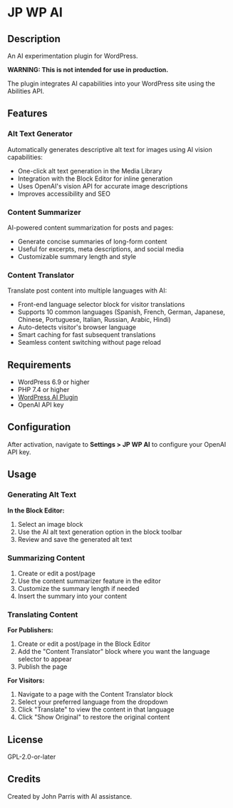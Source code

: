 # JP WP AI
## Description
An AI experimentation plugin for WordPress.

**WARNING: This is not intended for use in production.**

The plugin integrates AI capabilities into your WordPress site using the Abilities API.

## Features

### Alt Text Generator
Automatically generates descriptive alt text for images using AI vision capabilities:
- One-click alt text generation in the Media Library
- Integration with the Block Editor for inline generation
- Uses OpenAI's vision API for accurate image descriptions
- Improves accessibility and SEO

### Content Summarizer
AI-powered content summarization for posts and pages:
- Generate concise summaries of long-form content
- Useful for excerpts, meta descriptions, and social media
- Customizable summary length and style

### Content Translator
Translate post content into multiple languages with AI:
- Front-end language selector block for visitor translations
- Supports 10 common languages (Spanish, French, German, Japanese, Chinese, Portuguese, Italian, Russian, Arabic, Hindi)
- Auto-detects visitor's browser language
- Smart caching for fast subsequent translations
- Seamless content switching without page reload

## Requirements

- WordPress 6.9 or higher
- PHP 7.4 or higher
- [WordPress AI Plugin](https://github.com/WordPress/ai)
- OpenAI API key

## Configuration

After activation, navigate to **Settings > JP WP AI** to configure your OpenAI API key.

## Usage

### Generating Alt Text

**In the Block Editor:**
1. Select an image block
2. Use the AI alt text generation option in the block toolbar
3. Review and save the generated alt text

### Summarizing Content

1. Create or edit a post/page
2. Use the content summarizer feature in the editor
3. Customize the summary length if needed
4. Insert the summary into your content

### Translating Content

**For Publishers:**
1. Create or edit a post/page in the Block Editor
2. Add the "Content Translator" block where you want the language selector to appear
3. Publish the page

**For Visitors:**
1. Navigate to a page with the Content Translator block
2. Select your preferred language from the dropdown
3. Click "Translate" to view the content in that language
4. Click "Show Original" to restore the original content

## License

GPL-2.0-or-later

## Credits

Created by John Parris with AI assistance.

